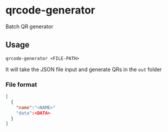 # qrcode-generator
Batch QR generator

## Usage
`qrcode-generator <FILE-PATH>`

It will take the JSON file input and generate QRs in the `out` folder

### File format

```json
[
  {
    "name":"<NAME>"
    "data":<DATA>
  }
]
```
